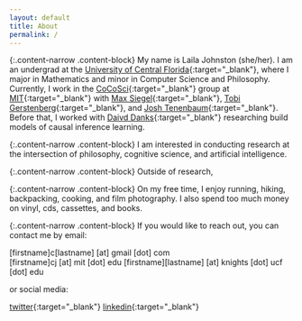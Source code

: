 ```yaml
---
layout: default
title: About
permalink: /
---
```


{:.content-narrow .content-block}
My name is Laila Johnston (she/her). I am an undergrad at the [University of Central Florida](https://www.ucf.edu/){:target="_blank"}, where I major in Mathematics and minor in Computer Science and Philosophy. Currently, I work in the [CoCoSci](http://cocosci.mit.edu/){:target="_blank"} group at [MIT](https://web.mit.edu/){:target="_blank"} with [Max Siegel](http://web.mit.edu/maxs/www/){:target="_blank"}, [Tobi Gerstenberg](http://cicl.stanford.edu/member/tobias_gerstenberg/){:target="_blank"}, and [Josh Tenenbaum](http://cocosci.mit.edu/josh){:target="_blank"}. Before that, I worked with [Daivd Danks](https://www.daviddanks.org/){:target="_blank"} researching build models of causal inference learning. 

{:.content-narrow .content-block}
I am interested in conducting research at the intersection of philosophy, cognitive science, and artificial intelligence. 

{:.content-narrow .content-block}
Outside of research, 

{:.content-narrow .content-block}
On my free time, I enjoy running, hiking, backpacking, cooking, and film photography. I also spend too much money on vinyl, cds, cassettes, and books. 

{:.content-narrow .content-block}
If you would like to reach out, you can contact me by email:

[firstname]c[lastname] [at] gmail [dot] com             
[firstname]cj [at] mit [dot] edu
[firstname][lastname] [at] knights [dot] ucf [dot] edu

or social media:

[twitter](https://twitter.com/lailacjohnston){:target="_blank"}
[linkedin](https://www.linkedin.com/in/lailacjohnston/){:target="_blank"}

<!-- {:.profile .content-mid} -->
<!-- ![naples](/imgs/naples.png) -->
